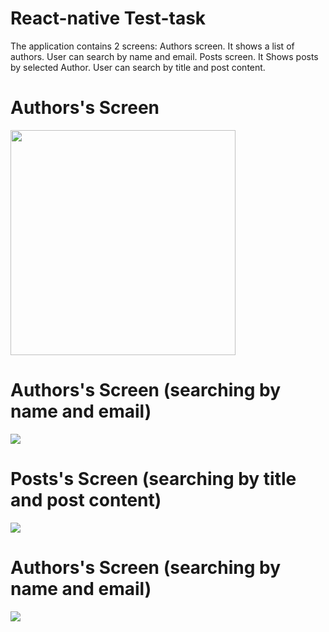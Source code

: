 # React-native Test-task

The application contains 2 screens: Authors screen. It shows a list of authors. User can search by name and email. Posts screen. It Shows posts by selected Author. User can search by title and post content.

# Authors's Screen

<img src='screenshots/authors.jpg' width="360">

# Authors's Screen (searching by name and email)

![](screenshots/authors-search.jpg)

# Posts's Screen (searching by title and post content)

![](screenshots/posts.jpg)

# Authors's Screen (searching by name and email)

![](screenshots/posts-search.jpg)

